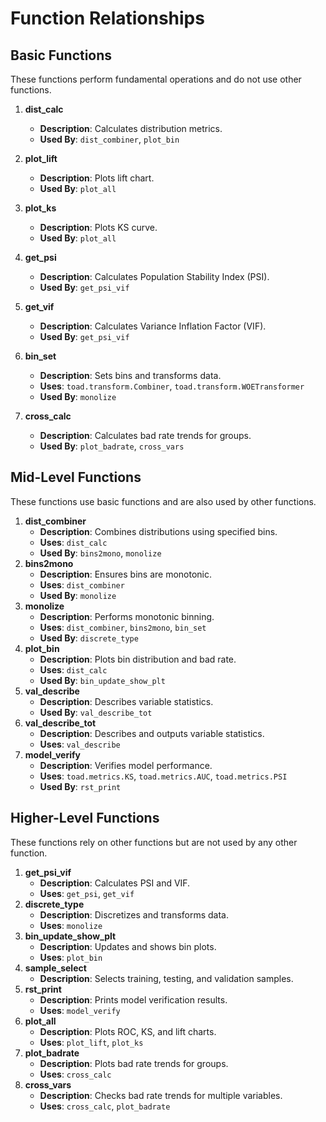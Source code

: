 # Function Relationships

## Basic Functions

These functions perform fundamental operations and do not use other functions.

1. **dist_calc**
   - **Description**: Calculates distribution metrics.
   - **Used By**: `dist_combiner`, `plot_bin`

2. **plot_lift**
   - **Description**: Plots lift chart.
   - **Used By**: `plot_all`

3. **plot_ks**
   - **Description**: Plots KS curve.
   - **Used By**: `plot_all`
4. **get_psi**
   - **Description**: Calculates Population Stability Index (PSI).
   - **Used By**: `get_psi_vif`

5. **get_vif**
   - **Description**: Calculates Variance Inflation Factor (VIF).
   - **Used By**: `get_psi_vif`
6. **bin_set**
   - **Description**: Sets bins and transforms data.
   - **Uses**: `toad.transform.Combiner`, `toad.transform.WOETransformer`
   - **Used By**: `monolize`
7. **cross_calc**
   - **Description**: Calculates bad rate trends for groups.
   - **Used By**: `plot_badrate`, `cross_vars`

## Mid-Level Functions

These functions use basic functions and are also used by other functions.

1. **dist_combiner**
   - **Description**: Combines distributions using specified bins.
   - **Uses**: `dist_calc`
   - **Used By**: `bins2mono`, `monolize`
2. **bins2mono**
   - **Description**: Ensures bins are monotonic.
   - **Uses**: `dist_combiner`
   - **Used By**: `monolize`
4. **monolize**
   - **Description**: Performs monotonic binning.
   - **Uses**: `dist_combiner`, `bins2mono`, `bin_set`
   - **Used By**: `discrete_type`
6. **plot_bin**
   - **Description**: Plots bin distribution and bad rate.
   - **Uses**: `dist_calc`
   - **Used By**: `bin_update_show_plt`
8. **val_describe**
   - **Description**: Describes variable statistics.
   - **Used By**: `val_describe_tot`
9. **val_describe_tot**
   - **Description**: Describes and outputs variable statistics.
   - **Uses**: `val_describe`
11. **model_verify**
    - **Description**: Verifies model performance.
    - **Uses**: `toad.metrics.KS`, `toad.metrics.AUC`, `toad.metrics.PSI`
    - **Used By**: `rst_print`

## Higher-Level Functions

These functions rely on other functions but are not used by any other function.

1. **get_psi_vif**
   - **Description**: Calculates PSI and VIF.
   - **Uses**: `get_psi`, `get_vif`
2. **discrete_type**
   - **Description**: Discretizes and transforms data.
   - **Uses**: `monolize`
3. **bin_update_show_plt**
   - **Description**: Updates and shows bin plots.
   - **Uses**: `plot_bin`
4. **sample_select**
   - **Description**: Selects training, testing, and validation samples.
5. **rst_print**
   - **Description**: Prints model verification results.
   - **Uses**: `model_verify`
6. **plot_all**
   - **Description**: Plots ROC, KS, and lift charts.
   - **Uses**: `plot_lift`, `plot_ks`
7. **plot_badrate**
   - **Description**: Plots bad rate trends for groups.
   - **Uses**: `cross_calc`
8. **cross_vars**
   - **Description**: Checks bad rate trends for multiple variables.
   - **Uses**: `cross_calc`, `plot_badrate`